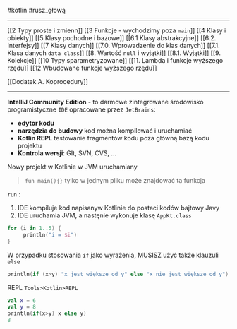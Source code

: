 #kotlin #rusz_głową 

---
[[2 Typy proste i zmienn]]
[[3 Funkcje - wychodzimy poza `main`]]
[[4 Klasy i obiekty]]
[[5 Klasy pochodne i bazowe]]
[[6.1 Klasy abstrakcyjne]]
[[6.2. Interfejsy]]
[[7 Klasy danych]]
[[7.0. Wprowadzenie do  klas danych]]
[[7.1. Klasa danych `data class`]]
[[8. Wartość `null` i  wyjątki]]
[[8.1. Wyjątki]]
[[9. Kolekcje]]
[[10 Typy sparametryzowane]]
[[11. Lambda i funkcje wyższego rzędu]]
[[12 Wbudowane funkcje wyższego rzędu]]

[[Dodatek A. Koprocedury]]








----------
**IntelliJ Community Edition** - to darmowe zintegrowane środowisko programistyczne `IDE` opracowane przez `JetBrains`:
- **edytor kodu**
- **narzędzia do budowy** kod można kompilować i uruchamiać
- **Kotlin REPL** testowanie fragmentów kodu poza główną bazą kodu projektu
- **Kontrola wersji**: GIt, SVN, CVS, ...

Nowy projekt w Kotlinie w JVM uruchamiany

> `fun main(){}` tylko w jednym pliku może znajdować ta funkcja

`run` :
1. IDE kompiluje kod napisanyw Kotlinie do postaci kodów bajtowy Javy
2. IDE uruchamia JVM, a nastęnie wykonuje klasę `AppKt.class`

```kotlin
for (i in 1..5) {  
     println("i = $i")  
}


```

W przypadku stosowania `if` jako wyrażenia, MUSISZ użyć także klauzuli `else`
```kotlin
println(if (x>y) "x jest większe od y" else "x nie jest większe od y")
```

REPL
`Tools>Kotlin>REPL`
```kotlin
val x = 6
val y = 8
println(if(x>y) x else y)
8
```











